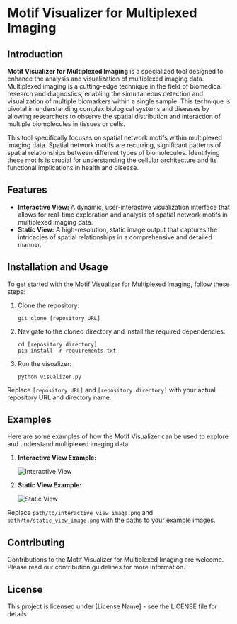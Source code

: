 # Motif Visualizer for Multiplexed Imaging

## Introduction

**Motif Visualizer for Multiplexed Imaging** is a specialized tool designed to enhance the analysis and visualization of multiplexed imaging data. Multiplexed imaging is a cutting-edge technique in the field of biomedical research and diagnostics, enabling the simultaneous detection and visualization of multiple biomarkers within a single sample. This technique is pivotal in understanding complex biological systems and diseases by allowing researchers to observe the spatial distribution and interaction of multiple biomolecules in tissues or cells.

This tool specifically focuses on spatial network motifs within multiplexed imaging data. Spatial network motifs are recurring, significant patterns of spatial relationships between different types of biomolecules. Identifying these motifs is crucial for understanding the cellular architecture and its functional implications in health and disease.

## Features

- **Interactive View:** A dynamic, user-interactive visualization interface that allows for real-time exploration and analysis of spatial network motifs in multiplexed imaging data.
- **Static View:** A high-resolution, static image output that captures the intricacies of spatial relationships in a comprehensive and detailed manner.

## Installation and Usage

To get started with the Motif Visualizer for Multiplexed Imaging, follow these steps:

1. Clone the repository:
   ```
   git clone [repository URL]
   ```
2. Navigate to the cloned directory and install the required dependencies:
   ```
   cd [repository directory]
   pip install -r requirements.txt
   ```
3. Run the visualizer:
   ```
   python visualizer.py
   ```

Replace `[repository URL]` and `[repository directory]` with your actual repository URL and directory name.

## Examples

Here are some examples of how the Motif Visualizer can be used to explore and understand multiplexed imaging data:

1. **Interactive View Example:**

   ![Interactive View](path/to/interactive_view_image.png)

2. **Static View Example:**

   ![Static View](path/to/static_view_image.png)

Replace `path/to/interactive_view_image.png` and `path/to/static_view_image.png` with the paths to your example images.

## Contributing

Contributions to the Motif Visualizer for Multiplexed Imaging are welcome. Please read our contribution guidelines for more information.

## License

This project is licensed under [License Name] - see the LICENSE file for details.
